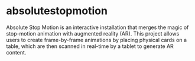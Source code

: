 # absolutestopmotion
Absolute Stop Motion is an interactive installation that merges the magic of stop-motion animation with augmented reality (AR). This project allows users to create frame-by-frame animations by placing physical cards on a table, which are then scanned in real-time by a tablet to generate AR content.
